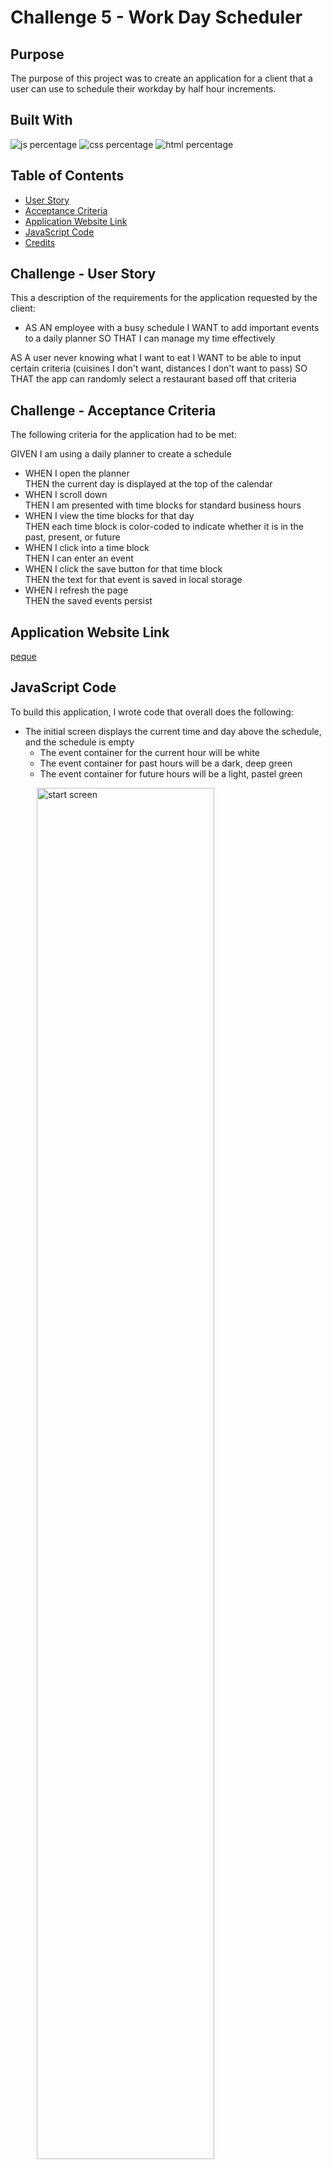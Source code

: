 # Challenge 5 - Work Day Scheduler

## Purpose

The purpose of this project was to create an application for a client that a user can use to schedule their workday by half hour increments. 

## Built With

![js percentage](https://img.shields.io/badge/java-58.8%25-green)
![css percentage](https://img.shields.io/badge/css-26.5%25-ff69b4)
![html percentage](https://img.shields.io/badge/html-14.7%25-9cf)

## Table of Contents

- [User Story](#challenge---user-story)
- [Acceptance Criteria](#challenge---acceptance-criteria)
- [Application Website Link](#application-website-link)
- [JavaScript Code](#javascript-code)
- [Credits](#credits)


## Challenge - User Story

This a description of the requirements for the application requested by the client:

- AS AN employee with a busy schedule I WANT to add important events to a daily planner SO THAT I can manage my time effectively

AS A user never knowing what I want to eat I WANT to be able to input certain criteria (cuisines I don't want, distances I don't want to pass) SO THAT the app can randomly select a restaurant based off that criteria

## Challenge - Acceptance Criteria

The following criteria for the application had to be met:

GIVEN I am using a daily planner to create a schedule
- WHEN I open the planner <br />
  THEN the current day is displayed at the top of the calendar
- WHEN I scroll down <br />
  THEN I am presented with time blocks for standard business hours
- WHEN I view the time blocks for that day <br />
  THEN each time block is color-coded to indicate whether it is in the past, present, or future
- WHEN I click into a time block <br />
  THEN I can enter an event
- WHEN I click the save button for that time block <br />
  THEN the text for that event is saved in local storage
- WHEN I refresh the page <br />
  THEN the saved events persist

## Application Website Link

[peque](https://jessoliva.github.io/pinky-cal/)

## JavaScript Code

To build this application, I wrote code that overall does the following:
- The initial screen displays the current time and day above the schedule, and the schedule is empty
    - The event container for the current hour will be white
    - The event container for past hours will be a dark, deep green
    - The event container for future hours will be a light, pastel green

<p align="left" width="100%">
&emsp;&emsp;&emsp;<img src="assets/images/1empty.png" alt="start screen" width="75%" align="top"> 
</p>

- The user can input events into the schedule per half hour timeblocks. When the user clicks on a half hour textarea, that textarea will go into focus so the user can input text.
    - When the user clicks on the checkmark button, that specific event for that specific timeblock will be saved onto local storage. This is to prevent the event from being removed when the page is refreshed.
 

<p align="left" width="100%">
&emsp;&emsp;&emsp;<img src="assets/images/2start day.png" alt="question screen with wrong answer" width="75%" align="top"> 
</p>

<p align="left" width="100%">
&emsp;&emsp;&emsp;<img src="assets/images/3adding tasks.png" alt="question screen" width="75%" align="top"> 
</p>
<p align="left" width="100%">
&emsp;&emsp;&emsp;<img src="assets/images/3adding tasks2.png" alt="enter score screen" width="75%" align="top"> 
</p>

- When the user clicks the x button, the textarea field for that specific timeblock will be cleared and the saved event for that timeblock will be removed from local storage.

<p align="left" width="100%">
&emsp;&emsp;&emsp;<img src="assets/images/4delete tasks.png" alt="lose screen" width="75%" align="top"> 
</p>
<p align="left" width="100%">
&emsp;&emsp;&emsp;<img src="assets/images/4deletetasks2.png" alt="enter score screen" width="75%" align="top"> 
</p>
<p align="left" width="100%">
&emsp;&emsp;&emsp;<img src="assets/images/5end result.png" alt="enter score screen" width="75%" align="top"> 
</p>

## Credits
- [Stack Overflow: CSS Transition](https://stackoverflow.com/questions/27903965/can-i-apply-a-css-transition-on-hover-out-only)
- Badges - [Shields.io](https://shields.io/)